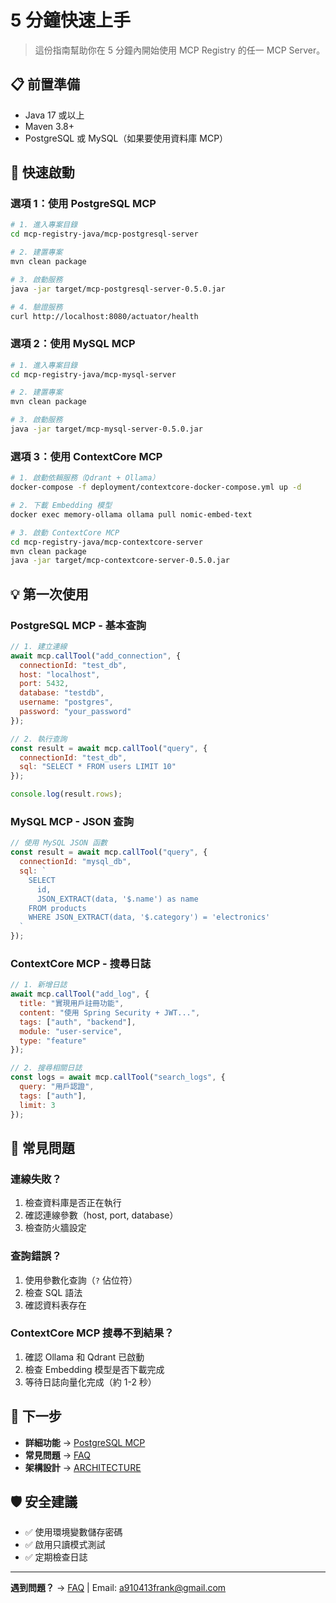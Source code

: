 # 5 分鐘快速上手

> 這份指南幫助你在 5 分鐘內開始使用 MCP Registry 的任一 MCP Server。

## 📋 前置準備

- Java 17 或以上
- Maven 3.8+
- PostgreSQL 或 MySQL（如果要使用資料庫 MCP）

## 🚀 快速啟動

### 選項 1：使用 PostgreSQL MCP

```bash
# 1. 進入專案目錄
cd mcp-registry-java/mcp-postgresql-server

# 2. 建置專案
mvn clean package

# 3. 啟動服務
java -jar target/mcp-postgresql-server-0.5.0.jar

# 4. 驗證服務
curl http://localhost:8080/actuator/health
```

### 選項 2：使用 MySQL MCP

```bash
# 1. 進入專案目錄
cd mcp-registry-java/mcp-mysql-server

# 2. 建置專案
mvn clean package

# 3. 啟動服務
java -jar target/mcp-mysql-server-0.5.0.jar
```

### 選項 3：使用 ContextCore MCP

```bash
# 1. 啟動依賴服務（Qdrant + Ollama）
docker-compose -f deployment/contextcore-docker-compose.yml up -d

# 2. 下載 Embedding 模型
docker exec memory-ollama ollama pull nomic-embed-text

# 3. 啟動 ContextCore MCP
cd mcp-registry-java/mcp-contextcore-server
mvn clean package
java -jar target/mcp-contextcore-server-0.5.0.jar
```

## 💡 第一次使用

### PostgreSQL MCP - 基本查詢

```javascript
// 1. 建立連線
await mcp.callTool("add_connection", {
  connectionId: "test_db",
  host: "localhost",
  port: 5432,
  database: "testdb",
  username: "postgres",
  password: "your_password"
});

// 2. 執行查詢
const result = await mcp.callTool("query", {
  connectionId: "test_db",
  sql: "SELECT * FROM users LIMIT 10"
});

console.log(result.rows);
```

### MySQL MCP - JSON 查詢

```javascript
// 使用 MySQL JSON 函數
const result = await mcp.callTool("query", {
  connectionId: "mysql_db",
  sql: `
    SELECT
      id,
      JSON_EXTRACT(data, '$.name') as name
    FROM products
    WHERE JSON_EXTRACT(data, '$.category') = 'electronics'
  `
});
```

### ContextCore MCP - 搜尋日誌

```javascript
// 1. 新增日誌
await mcp.callTool("add_log", {
  title: "實現用戶註冊功能",
  content: "使用 Spring Security + JWT...",
  tags: ["auth", "backend"],
  module: "user-service",
  type: "feature"
});

// 2. 搜尋相關日誌
const logs = await mcp.callTool("search_logs", {
  query: "用戶認證",
  tags: ["auth"],
  limit: 3
});
```

## 🔧 常見問題

### 連線失敗？

1. 檢查資料庫是否正在執行
2. 確認連線參數（host, port, database）
3. 檢查防火牆設定

### 查詢錯誤？

1. 使用參數化查詢（`?` 佔位符）
2. 檢查 SQL 語法
3. 確認資料表存在

### ContextCore MCP 搜尋不到結果？

1. 確認 Ollama 和 Qdrant 已啟動
2. 檢查 Embedding 模型是否下載完成
3. 等待日誌向量化完成（約 1-2 秒）

## 📖 下一步

- **詳細功能** → [PostgreSQL MCP](mcp-servers/postgresql-mcp.md)
- **常見問題** → [FAQ](guides/FAQ.md)
- **架構設計** → [ARCHITECTURE](advanced/ARCHITECTURE.md)

## 🛡️ 安全建議

- ✅ 使用環境變數儲存密碼
- ✅ 啟用只讀模式測試
- ✅ 定期檢查日誌

---

**遇到問題？** → [FAQ](guides/FAQ.md) | Email: a910413frank@gmail.com
